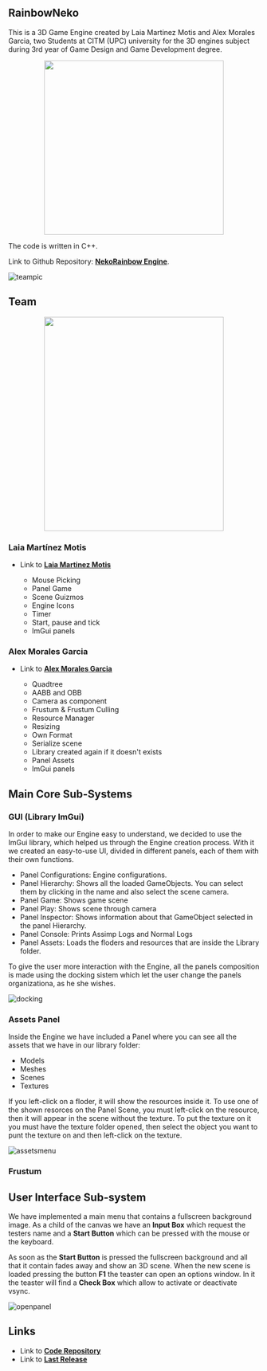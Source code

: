 ## RainbowNeko
This is a 3D Game Engine created by Laia Martinez Motis and Alex Morales Garcia,  two Students at CITM (UPC) university for the 3D engines subject during 3rd year of Game Design and Game Development degree.

 <p align="center">
<img src= "https://github.com/AlexMG99/RainbowNeko-Engine/blob/master/docs/LogoB.png?raw=true" width="360" height="350">   
</p>

The code is written in C++.

Link to  Github Repository: [**NekoRainbow Engine**](https://github.com/AlexMG99/RainbowNeko-Engine).

![teampic](https://github.com/AlexMG99/RainbowNeko-Engine/blob/master/docs/Menu.png?raw=true)

## Team

 <p align="center">
<img src= "https://github.com/AlexMG99/RainbowNeko-Engine/blob/master/docs/teampic.jpeg?raw=true" width="360" height="430">   
</p>

### Laia Martínez Motis

* Link to [**Laia Martinez Motis**  ](https://github.com/LaiaMartinezMotis) 

      
	* Mouse Picking
	* Panel Game
	* Scene Guizmos
	* Engine Icons
	* Timer
	* Start, pause and tick 
	* ImGui panels


### Alex Morales Garcia

*  Link to [**Alex Morales Garcia** ](https://github.com/AlexMG99) 


        
	* Quadtree
	* AABB and OBB
	* Camera as component
	* Frustum & Frustum Culling
	* Resource Manager
	* Resizing
	* Own Format
	* Serialize scene
	* Library created again if it doesn't exists
	* Panel Assets
	* ImGui panels

## Main Core Sub-Systems 

### GUI (Library ImGui)
In order to make our Engine easy to understand, we decided to use the ImGui library, which helped us through the Engine creation process. With it we created an easy-to-use UI, divided in different panels, each of them with their own functions.

 * Panel Configurations: Engine configurations.
 * Panel Hierarchy: Shows all the loaded GameObjects. You can select them by clicking in the name and also select the scene camera.
 * Panel Game: Shows game scene 
 * Panel Play: Shows scene through camera 
 * Panel Inspector: Shows information about that GameObject selected in the panel Hierarchy.
 * Panel Console: Prints Assimp Logs and Normal Logs
 * Panel Assets: Loads the floders and resources that are inside the Library folder.
 
 To give the user more interaction with the Engine, all the panels composition is made using the docking sistem which let the user change the panels organizationa, as he she wishes.

![docking](https://github.com/AlexMG99/RainbowNeko-Engine/blob/master/docs/docking.gif?raw=true)


### Assets Panel

Inside the Engine we have included a Panel where you can see all the assets that we have in our library folder:
* Models
* Meshes
* Scenes
* Textures

If you left-click on a floder, it will show the resources inside it. To use one of the shown resorces on the Panel Scene, you must left-click on the resource, then it will appear in the scene without the texture.
To put the texture on it you must have the texture folder opened, then select the object you want to punt the texture on and then left-click on the texture.  


![assetsmenu](https://github.com/AlexMG99/RainbowNeko-Engine/blob/master/docs/assetsmenu.gif?raw=true)

### Frustum

## User Interface Sub-system
We have implemented a main menu that contains a fullscreen background image. 
As a child of the canvas we have an **Input Box** which request the testers name and a **Start Button** which can be pressed with the mouse or the keyboard.

As soon as the **Start Button** is pressed the fullscreen background and all that it contain fades away and show an 3D scene.
When the new scene is loaded pressing the button **F1** the teaster can open an options window. In it the teaster will find a **Check Box** which allow to activate or deactivate vsync.

![openpanel](https://github.com/AlexMG99/RainbowNeko-Engine/blob/master/docs/openpanel.gif?raw=true)
## Links

*  Link to [**Code Repository** ](https://github.com/AlexMG99/RainbowNeko-Engine) 
*  Link to [**Last Release** ](https://github.com/AlexMG99/RainbowNeko-Engine/releases) 

